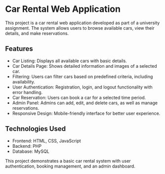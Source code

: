 # Car Rental Web Application

This project is a car rental web application developed as part of a university assignment. The system allows users to browse available cars, view their details, and make reservations.

## Features
- Car Listing: Displays all available cars with basic details.
- Car Details Page: Shows detailed information and images of a selected car.
- Filtering: Users can filter cars based on predefined criteria, including availability.
- User Authentication: Registration, login, and logout functionality with error handling.
- Car Reservation: Users can book a car for a selected time period.
- Admin Panel: Admins can add, edit, and delete cars, as well as manage reservations.
- Responsive Design: Mobile-friendly interface for better user experience.

## Technologies Used
- Frontend: HTML, CSS, JavaScript
- Backend: PHP
- Database: MySQL

This project demonstrates a basic car rental system with user authentication, booking management, and an admin dashboard.
